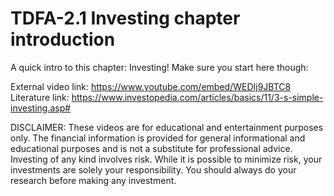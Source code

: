 # TDFA-2.1 Investing chapter introduction
A quick intro to this chapter: Investing! Make sure you start here though:

External video link: https://www.youtube.com/embed/WEDIj9JBTC8 
Literature link: https://www.investopedia.com/articles/basics/11/3-s-simple-investing.asp#  

DISCLAIMER: These videos are for educational and entertainment purposes only. The financial information is provided for general informational and educational purposes and is not a substitute for professional advice. Investing of any kind involves risk. While it is possible to minimize risk, your investments are solely your responsibility. You should always do your research before making any investment.
